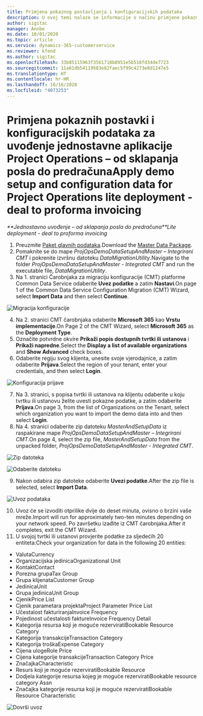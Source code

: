 ```yaml
---
title: Primjena pokaznog postavljanja i konfiguracijskih podataka
description: U ovoj temi nalaze se informacije o načinu primjene pokaznih postavki i konfiguracijskih podataka za aplikaciju Project Operations.
author: sigitac
manager: Annbe
ms.date: 10/01/2020
ms.topic: article
ms.service: dynamics-365-customerservice
ms.reviewer: kfend
ms.author: sigitac
ms.openlocfilehash: 33b85115963f3561718b8951e5b518fd34de7723
ms.sourcegitcommit: 11a61db54119503e82faec5f99c4273e8d1247e5
ms.translationtype: HT
ms.contentlocale: hr-HR
ms.lasthandoff: 10/16/2020
ms.locfileid: "4073253"
---
```

# <a name="apply-demo-setup-and-configuration-data-for-project-operations-lite-deployment---deal-to-proforma-invoicing"></a><span data-ttu-id="603d5-103">Primjena pokaznih postavki i konfiguracijskih podataka za uvođenje jednostavne aplikacije Project Operations – od sklapanja posla do predračuna</span><span class="sxs-lookup"><span data-stu-id="603d5-103">Apply demo setup and configuration data for Project Operations lite deployment - deal to proforma invoicing</span></span>

<span data-ttu-id="603d5-104">_\*\*Jednostavno uvođenje – od sklapanja posla do predračuna_</span><span class="sxs-lookup"><span data-stu-id="603d5-104">_\*\*Lite deployment - deal to proforma invoicing_</span></span>

1. <span data-ttu-id="603d5-105">Preuzmite [Paket glavnih podataka](https://download.microsoft.com/download/3/4/1/341bf279-a64f-4baa-af31-ce624859b518/ProjOpsSampleSetupData%20-%20CE%20only%20CMT.zip).</span><span class="sxs-lookup"><span data-stu-id="603d5-105">Download the [Master Data Package](https://download.microsoft.com/download/3/4/1/341bf279-a64f-4baa-af31-ce624859b518/ProjOpsSampleSetupData%20-%20CE%20only%20CMT.zip).</span></span> 
2. <span data-ttu-id="603d5-106">Pomaknite se do mape *ProjOpsDemoDataSetupAndMaster – Integrirani CMT* i pokrenite izvršnu datoteku *DataMigrationUtility*.</span><span class="sxs-lookup"><span data-stu-id="603d5-106">Navigate to the folder *ProjOpsDemoDataSetupAndMaster - Integrated CMT* and run the executable file, *DataMigrationUtility*.</span></span>
3. <span data-ttu-id="603d5-107">Na 1. stranici Čarobnjaka za migraciju konfiguracije (CMT) platforme Common Data Service odaberite **Uvez podatke** a zatim **Nastavi**.</span><span class="sxs-lookup"><span data-stu-id="603d5-107">On page 1 of the Common Data Service Configuration Migration (CMT) Wizard, select **Import Data** and then select **Continue**.</span></span>

![Migracija konfiguracije](./media/1ConfigurationMigration.png)

4. <span data-ttu-id="603d5-109">Na 2. stranici CMT čarobnjaka odaberite **Microsoft 365** kao **Vrstu implementacije**.</span><span class="sxs-lookup"><span data-stu-id="603d5-109">On Page 2 of the CMT Wizard, select **Microsoft 365** as the **Deployment Type**.</span></span>
5. <span data-ttu-id="603d5-110">Označite potvrdne okvire **Prikaži popis dostupnih tvrtki ili ustanova** i **Prikaži napredne**.</span><span class="sxs-lookup"><span data-stu-id="603d5-110">Select the **Display a list of available organizations** and **Show Advanced** check boxes.</span></span>
6. <span data-ttu-id="603d5-111">Odaberite regiju svog klijenta, unesite svoje vjerodajnice, a zatim odaberite **Prijava**.</span><span class="sxs-lookup"><span data-stu-id="603d5-111">Select the region of your tenant, enter your credentials, and then select **Login**.</span></span>

![Konfiguracija prijave](./media/2ConfigurationSignin.png)

7. <span data-ttu-id="603d5-113">Na 3. stranici, s popisa tvrtki ili ustanova na klijentu odaberite u koju tvrtku ili ustanovu želite uvesti pokazne podatke, a zatim odaberite **Prijava**.</span><span class="sxs-lookup"><span data-stu-id="603d5-113">On page 3, from the list of Organizations on the Tenant, select which organization you want to import the demo data into and then select **Login**.</span></span>
8. <span data-ttu-id="603d5-114">Na 4. stranici odaberite zip datoteku *MasterAndSetupData* iz raspakirane mape *ProjOpsDemoDataSetupAndMaster – Integrirani CMT*.</span><span class="sxs-lookup"><span data-stu-id="603d5-114">On page 4, select the zip file, *MasterAndSetupData* from the unpacked folder, *ProjOpsDemoDataSetupAndMaster - Integrated CMT*.</span></span>

![Zip datoteka](./media/3ZipFile.png)

![Odaberite datoteku](./media/4SelectAFile.png)

9. <span data-ttu-id="603d5-117">Nakon odabira zip datoteke odaberite **Uvezi podatke**.</span><span class="sxs-lookup"><span data-stu-id="603d5-117">After the zip file is selected, select **Import Data**.</span></span>

![Uvoz podataka](./media/5ImportData.png)

10. <span data-ttu-id="603d5-119">Uvoz će se izvoditi otprilike dvije do deset minuta, ovisno o brzini vaše mreže.</span><span class="sxs-lookup"><span data-stu-id="603d5-119">Import will run for approximately two-ten minutes depending on your network speed.</span></span> <span data-ttu-id="603d5-120">Po završetku izađite iz CMT čarobnjaka.</span><span class="sxs-lookup"><span data-stu-id="603d5-120">After it completes, exit the CMT Wizard.</span></span> 
11. <span data-ttu-id="603d5-121">U svojoj tvrtki ili ustanovi provjerite podatke za sljedećih 20 entiteta:</span><span class="sxs-lookup"><span data-stu-id="603d5-121">Check your organization for data in the following 20 entities:</span></span>

- <span data-ttu-id="603d5-122">Valuta</span><span class="sxs-lookup"><span data-stu-id="603d5-122">Currency</span></span>
- <span data-ttu-id="603d5-123">Organizacijska jedinica</span><span class="sxs-lookup"><span data-stu-id="603d5-123">Organizational Unit</span></span>
- <span data-ttu-id="603d5-124">Kontakt</span><span class="sxs-lookup"><span data-stu-id="603d5-124">Contact</span></span>
- <span data-ttu-id="603d5-125">Porezna grupa</span><span class="sxs-lookup"><span data-stu-id="603d5-125">Tax Group</span></span>
- <span data-ttu-id="603d5-126">Grupa klijenata</span><span class="sxs-lookup"><span data-stu-id="603d5-126">Customer Group</span></span>
- <span data-ttu-id="603d5-127">Jedinica</span><span class="sxs-lookup"><span data-stu-id="603d5-127">Unit</span></span>
- <span data-ttu-id="603d5-128">Grupa jedinica</span><span class="sxs-lookup"><span data-stu-id="603d5-128">Unit Group</span></span>
- <span data-ttu-id="603d5-129">Cjenik</span><span class="sxs-lookup"><span data-stu-id="603d5-129">Price List</span></span>
- <span data-ttu-id="603d5-130">Cjenik parametara projekta</span><span class="sxs-lookup"><span data-stu-id="603d5-130">Project Parameter Price List</span></span>
- <span data-ttu-id="603d5-131">Učestalost fakturiranja</span><span class="sxs-lookup"><span data-stu-id="603d5-131">Invoice Frequency</span></span>
- <span data-ttu-id="603d5-132">Pojedinost učestalosti fakture</span><span class="sxs-lookup"><span data-stu-id="603d5-132">Invoice Frequency Detail</span></span>
- <span data-ttu-id="603d5-133">Kategorija resursa koji je moguće rezervirati</span><span class="sxs-lookup"><span data-stu-id="603d5-133">Bookable Resource Category</span></span>
- <span data-ttu-id="603d5-134">Kategorija transakcije</span><span class="sxs-lookup"><span data-stu-id="603d5-134">Transaction Category</span></span>
- <span data-ttu-id="603d5-135">Kategorija troška</span><span class="sxs-lookup"><span data-stu-id="603d5-135">Expense Category</span></span>
- <span data-ttu-id="603d5-136">Cijena uloge</span><span class="sxs-lookup"><span data-stu-id="603d5-136">Role Price</span></span>
- <span data-ttu-id="603d5-137">Cijena kategorije transakcije</span><span class="sxs-lookup"><span data-stu-id="603d5-137">Transaction Category Price</span></span>
- <span data-ttu-id="603d5-138">Značajka</span><span class="sxs-lookup"><span data-stu-id="603d5-138">Characteristic</span></span>
- <span data-ttu-id="603d5-139">Resurs koji je moguće rezervirati</span><span class="sxs-lookup"><span data-stu-id="603d5-139">Bookable Resource</span></span>
- <span data-ttu-id="603d5-140">Dodjela kategorije resursa kojeg je moguće rezervirati</span><span class="sxs-lookup"><span data-stu-id="603d5-140">Bookable resource category Assn</span></span>
- <span data-ttu-id="603d5-141">Značajka kategorije resursa koji je moguće rezervirati</span><span class="sxs-lookup"><span data-stu-id="603d5-141">Bookable Resource Characteristic</span></span>

![Dovrši uvoz](./media/6CompleteImport.png)
